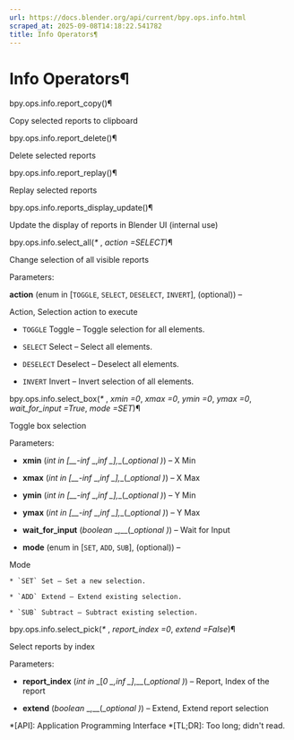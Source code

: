 ```yaml
---
url: https://docs.blender.org/api/current/bpy.ops.info.html
scraped_at: 2025-09-08T14:18:22.541782
title: Info Operators¶
---
```


# Info Operators¶

bpy.ops.info.report_copy()¶

    

Copy selected reports to clipboard

bpy.ops.info.report_delete()¶

    

Delete selected reports

bpy.ops.info.report_replay()¶

    

Replay selected reports

bpy.ops.info.reports_display_update()¶

    

Update the display of reports in Blender UI (internal use)

bpy.ops.info.select_all(_*_ , _action =SELECT_)¶

    

Change selection of all visible reports

Parameters:

    

**action** (enum in [`TOGGLE`, `SELECT`, `DESELECT`, `INVERT`], (optional)) –

Action, Selection action to execute

  * `TOGGLE` Toggle – Toggle selection for all elements.

  * `SELECT` Select – Select all elements.

  * `DESELECT` Deselect – Deselect all elements.

  * `INVERT` Invert – Invert selection of all elements.

bpy.ops.info.select_box(_*_ , _xmin =0_, _xmax =0_, _ymin =0_, _ymax =0_,
_wait_for_input =True_, _mode =SET_)¶

    

Toggle box selection

Parameters:

    

  * **xmin** (_int in_ _[__-inf_ _,__inf_ _]__,__(__optional_ _)_) – X Min

  * **xmax** (_int in_ _[__-inf_ _,__inf_ _]__,__(__optional_ _)_) – X Max

  * **ymin** (_int in_ _[__-inf_ _,__inf_ _]__,__(__optional_ _)_) – Y Min

  * **ymax** (_int in_ _[__-inf_ _,__inf_ _]__,__(__optional_ _)_) – Y Max

  * **wait_for_input** (_boolean_ _,__(__optional_ _)_) – Wait for Input

  * **mode** (enum in [`SET`, `ADD`, `SUB`], (optional)) – 

Mode

    * `SET` Set – Set a new selection.

    * `ADD` Extend – Extend existing selection.

    * `SUB` Subtract – Subtract existing selection.

bpy.ops.info.select_pick(_*_ , _report_index =0_, _extend =False_)¶

    

Select reports by index

Parameters:

    

  * **report_index** (_int in_ _[__0_ _,__inf_ _]__,__(__optional_ _)_) – Report, Index of the report

  * **extend** (_boolean_ _,__(__optional_ _)_) – Extend, Extend report selection

  *[API]: Application Programming Interface
  *[TL;DR]: Too long; didn't read.

